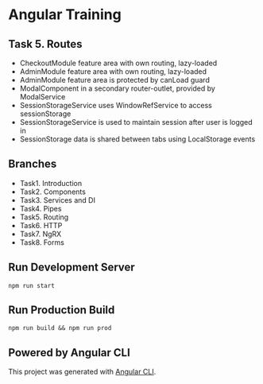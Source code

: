 # Angular Training

## Task 5. Routes
- CheckoutModule feature area with own routing, lazy-loaded
- AdminModule feature area with own routing, lazy-loaded
- AdminModule feature area is protected by canLoad guard
- ModalComponent in a secondary router-outlet, provided by ModalService
- SessionStorageService uses WindowRefService to access sessionStorage
- SessionStorageService is used to maintain session after user is logged in
- SessionStorage data is shared between tabs using LocalStorage events

## Branches
 - Task1. Introduction
 - Task2. Components
 - Task3. Services and DI
 - Task4. Pipes
 - Task5. Routing
 - Task6. HTTP
 - Task7. NgRX
 - Task8. Forms

## Run Development Server
```
npm run start
```

## Run Production Build
```
npm run build && npm run prod
```

## Powered by Angular CLI
This project was generated with [Angular CLI](https://github.com/angular/angular-cli).
